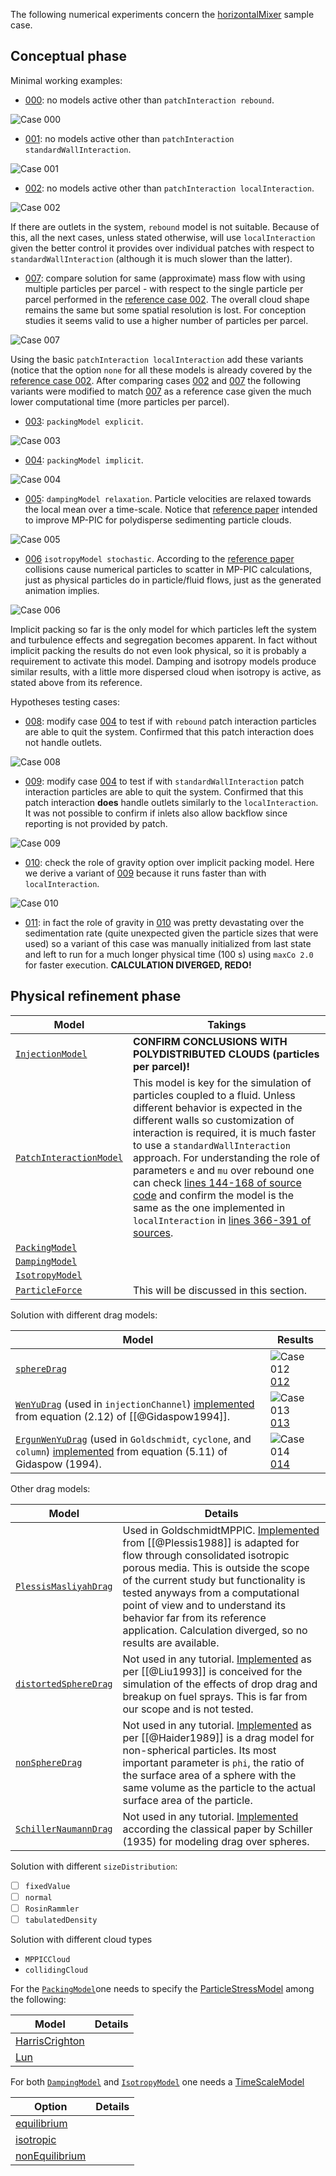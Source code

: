 The following numerical experiments concern the [horizontalMixer](https://github.com/wallytutor/OpenFOAM/tree/main/run/incompressibleDenseParticleFluid/horizontalMixer/) sample case.

## Conceptual phase

Minimal working examples:

- [000](https://github.com/wallytutor/OpenFOAM/tree/main/run/incompressibleDenseParticleFluid/horizontalMixer/000): no models active other than `patchInteraction rebound`.

![Case 000](https://github.com/wallytutor/OpenFOAM/blob/main/run/incompressibleDenseParticleFluid/horizontalMixer/animation-000.gif?raw=true)
	
- [001](https://github.com/wallytutor/OpenFOAM/tree/main/run/incompressibleDenseParticleFluid/horizontalMixer/001): no models active other than `patchInteraction standardWallInteraction`.

![Case 001](https://github.com/wallytutor/OpenFOAM/blob/main/run/incompressibleDenseParticleFluid/horizontalMixer/animation-001.gif?raw=true)

- [002](https://github.com/wallytutor/OpenFOAM/tree/main/run/incompressibleDenseParticleFluid/horizontalMixer/002): no models active other than `patchInteraction localInteraction`.

![Case 002](https://github.com/wallytutor/OpenFOAM/blob/main/run/incompressibleDenseParticleFluid/horizontalMixer/animation-002.gif?raw=true)

If there are outlets in the system, `rebound` model is not suitable. Because of this, all the next cases, unless stated otherwise, will use `localInteraction` given the better control it provides over individual patches with respect to `standardWallInteraction` (although it is much slower than the latter).

- [007](https://github.com/wallytutor/OpenFOAM/tree/main/run/incompressibleDenseParticleFluid/horizontalMixer/007): compare solution for same (approximate) mass flow with using multiple particles per parcel -  with respect to the single particle per parcel performed in the [reference case 002](https://github.com/wallytutor/OpenFOAM/tree/main/run/incompressibleDenseParticleFluid/horizontalMixer/002). The overall cloud shape remains the same but some spatial resolution is lost. For conception studies it seems valid to use a higher number of particles per parcel.

![Case 007](https://github.com/wallytutor/OpenFOAM/blob/main/run/incompressibleDenseParticleFluid/horizontalMixer/animation-007.gif?raw=true)

Using the basic `patchInteraction localInteraction` add these variants (notice that the option `none` for all these models is already covered by the [reference case 002](https://github.com/wallytutor/OpenFOAM/tree/main/run/incompressibleDenseParticleFluid/horizontalMixer/002). After comparing cases [002](https://github.com/wallytutor/OpenFOAM/tree/main/run/incompressibleDenseParticleFluid/horizontalMixer/002) and [007](https://github.com/wallytutor/OpenFOAM/tree/main/run/incompressibleDenseParticleFluid/horizontalMixer/007) the following variants were modified to match [007](https://github.com/wallytutor/OpenFOAM/tree/main/run/incompressibleDenseParticleFluid/horizontalMixer/007) as a reference case given the much lower computational time (more particles per parcel).

- [003](https://github.com/wallytutor/OpenFOAM/tree/main/run/incompressibleDenseParticleFluid/horizontalMixer/003): `packingModel explicit`.

![Case 003](https://github.com/wallytutor/OpenFOAM/blob/main/run/incompressibleDenseParticleFluid/horizontalMixer/animation-003.gif?raw=true)

- [004](https://github.com/wallytutor/OpenFOAM/tree/main/run/incompressibleDenseParticleFluid/horizontalMixer/004): `packingModel implicit`.

![Case 004](https://github.com/wallytutor/OpenFOAM/blob/main/run/incompressibleDenseParticleFluid/horizontalMixer/animation-004.gif?raw=true)

- [005](https://github.com/wallytutor/OpenFOAM/tree/main/run/incompressibleDenseParticleFluid/horizontalMixer/005): `dampingModel relaxation`. Particle velocities are relaxed towards the local mean over a time-scale. Notice that [reference paper](https://doi.org/10.1016/j.ces.2010.08.032 ) intended to improve MP-PIC for polydisperse sedimenting particle clouds.

![Case 005](https://github.com/wallytutor/OpenFOAM/blob/main/run/incompressibleDenseParticleFluid/horizontalMixer/animation-005.gif?raw=true)

- [006](https://github.com/wallytutor/OpenFOAM/tree/main/run/incompressibleDenseParticleFluid/horizontalMixer/006) `isotropyModel stochastic`. According to the [reference paper](https://doi.org/10.1016/j.ces.2012.05.047) collisions cause numerical particles to scatter in MP-PIC calculations, just as physical particles do in particle/fluid flows, just as the generated animation implies.

![Case 006](https://github.com/wallytutor/OpenFOAM/blob/main/run/incompressibleDenseParticleFluid/horizontalMixer/animation-006.gif?raw=true)

Implicit packing so far is the only model for which particles left the system and turbulence effects and segregation becomes apparent. In fact without implicit packing the results do not even look physical, so it is probably a requirement to activate this model. Damping and isotropy models produce similar results, with a little more dispersed cloud when isotropy is active, as stated above from its reference.
	
Hypotheses testing cases:

- [008](https://github.com/wallytutor/OpenFOAM/tree/main/run/incompressibleDenseParticleFluid/horizontalMixer/008): modify case [004](https://github.com/wallytutor/OpenFOAM/tree/main/run/incompressibleDenseParticleFluid/horizontalMixer/004) to test if with `rebound` patch interaction particles are able to quit the system. Confirmed that this patch interaction does not handle outlets.

![Case 008](https://github.com/wallytutor/OpenFOAM/blob/main/run/incompressibleDenseParticleFluid/horizontalMixer/animation-008.gif?raw=true)

- [009](https://github.com/wallytutor/OpenFOAM/tree/main/run/incompressibleDenseParticleFluid/horizontalMixer/009): modify case [004](https://github.com/wallytutor/OpenFOAM/tree/main/run/incompressibleDenseParticleFluid/horizontalMixer/004) to test if with `standardWallInteraction` patch interaction particles are able to quit the system. Confirmed that this patch interaction **does** handle outlets similarly to the `localInteraction`. It was not possible to confirm if inlets also allow backflow since reporting is not provided by patch.

![Case 009](https://github.com/wallytutor/OpenFOAM/blob/main/run/incompressibleDenseParticleFluid/horizontalMixer/animation-009.gif?raw=true)

- [010](https://github.com/wallytutor/OpenFOAM/tree/main/run/incompressibleDenseParticleFluid/horizontalMixer/010): check the role of gravity option over implicit packing model. Here we derive a variant of [009](https://github.com/wallytutor/OpenFOAM/tree/main/run/incompressibleDenseParticleFluid/horizontalMixer/009) because it runs faster than with `localInteraction`. 

![Case 010](https://github.com/wallytutor/OpenFOAM/blob/main/run/incompressibleDenseParticleFluid/horizontalMixer/animation-010.gif?raw=true)

- [011](https://github.com/wallytutor/OpenFOAM/tree/main/run/incompressibleDenseParticleFluid/horizontalMixer/011): in fact the role of gravity in [010](https://github.com/wallytutor/OpenFOAM/tree/main/run/incompressibleDenseParticleFluid/horizontalMixer/010) was pretty devastating over the sedimentation rate (quite unexpected given the particle sizes that were used) so a variant  of this case was manually initialized from last state and left to run for a much longer physical time (100 s) using `maxCo 2.0` for faster execution. **CALCULATION DIVERGED, REDO!**

## Physical refinement phase

| Model | Takings |
| ---- | ---- |
| [`InjectionModel`](https://cpp.openfoam.org/v11/classFoam_1_1InjectionModel.html) | **CONFIRM CONCLUSIONS WITH POLYDISTRIBUTED CLOUDS (particles per parcel)!** |
| [`PatchInteractionModel`](https://cpp.openfoam.org/v11/classFoam_1_1PatchInteractionModel.html) | This model is key for the simulation of particles coupled to a fluid. Unless different behavior is expected in the different walls so customization of interaction is required, it is much faster to use a `standardWallInteraction` approach. For understanding the role of parameters `e` and `mu` over rebound one can check [lines 144-168 of source code](https://cpp.openfoam.org/v11/StandardWallInteraction_8C_source.html) and confirm the model is the same as the one implemented in `localInteraction` in [lines 366-391 of sources](https://cpp.openfoam.org/v11/LocalInteraction_8C_source.html). |
| [`PackingModel`](https://cpp.openfoam.org/v11/classFoam_1_1PackingModel.html) |  |
| [`DampingModel`](https://cpp.openfoam.org/v11/classFoam_1_1DampingModel.html) |  |
| [`IsotropyModel`](https://cpp.openfoam.org/v11/classFoam_1_1IsotropyModel.html) |  |
| [`ParticleForce`](https://cpp.openfoam.org/v11/classFoam_1_1ParticleForce.html) | This will be discussed in this section. |

Solution with different drag models:

| Model | Results |
| ---- | ---- |
| [`sphereDrag`](https://cpp.openfoam.org/v11/classFoam_1_1SphereDragForce.html) | ![Case 012](https://github.com/wallytutor/OpenFOAM/blob/main/run/incompressibleDenseParticleFluid/horizontalMixer/animation-012.gif?raw=true) [012](https://github.com/wallytutor/OpenFOAM/tree/main/run/incompressibleDenseParticleFluid/horizontalMixer/012) |
| [`WenYuDrag`](https://cpp.openfoam.org/v11/classFoam_1_1WenYuDragForce.html) (used in `injectionChannel`) [implemented](https://cpp.openfoam.org/v11/WenYuDragForce_8C_source.html) from equation (2.12) of  [[@Gidaspow1994]].    | ![Case 013](https://github.com/wallytutor/OpenFOAM/blob/main/run/incompressibleDenseParticleFluid/horizontalMixer/animation-013.gif?raw=true) [013](https://github.com/wallytutor/OpenFOAM/tree/main/run/incompressibleDenseParticleFluid/horizontalMixer/013)  |
| [`ErgunWenYuDrag`](https://cpp.openfoam.org/v11/classFoam_1_1ErgunWenYuDragForce.html) (used in `Goldschmidt`, `cyclone`, and `column`) [implemented](https://cpp.openfoam.org/v11/ErgunWenYuDragForce_8C_source.html) from equation (5.11) of Gidaspow (1994). | ![Case 014](https://github.com/wallytutor/OpenFOAM/blob/main/run/incompressibleDenseParticleFluid/horizontalMixer/animation-014.gif?raw=true) [014](https://github.com/wallytutor/OpenFOAM/tree/main/run/incompressibleDenseParticleFluid/horizontalMixer/014) |

Other drag models:

| Model | Details |
| ---- | ---- |
| [`PlessisMasliyahDrag`](https://cpp.openfoam.org/v11/classFoam_1_1PlessisMasliyahDragForce.html) | Used in GoldschmidtMPPIC. [Implemented](https://cpp.openfoam.org/v11/PlessisMasliyahDragForce_8C_source.html) from [[@Plessis1988]] is adapted for flow through consolidated isotropic porous media. This is outside the scope of the current study but functionality is tested anyways from a computational point of view and to understand its behavior far from its reference application. Calculation diverged, so no results are available. |
| [`distortedSphereDrag`](https://cpp.openfoam.org/v11/classFoam_1_1DistortedSphereDragForce.html) | Not used in any tutorial. [Implemented](https://cpp.openfoam.org/v11/DistortedSphereDragForce_8C_source.html) as per [[@Liu1993]] is conceived for the simulation of the effects of drop drag and breakup on fuel sprays. This is far from our scope and is not tested. |
| [`nonSphereDrag`](https://cpp.openfoam.org/v11/classFoam_1_1NonSphereDragForce.html) | Not used in any tutorial. [Implemented](https://cpp.openfoam.org/v11/NonSphereDragForce_8C_source.html) as per [[@Haider1989]] is a drag model for non-spherical particles. Its most important parameter is `phi`, the ratio of the surface area of a sphere with the same volume as the particle to the actual surface area of the particle. |
| [`SchillerNaumannDrag`](https://cpp.openfoam.org/v11/classFoam_1_1SchillerNaumannDragForce.html) | Not used in any tutorial. [Implemented](https://cpp.openfoam.org/v11/SchillerNaumannDragForce_8C_source.html) according the classical paper by Schiller (1935) for modeling drag over spheres. |

Solution with different `sizeDistribution`:

- [ ] `fixedValue`
- [ ] `normal`
- [ ] `RosinRammler`
- [ ] `tabulatedDensity`
	
Solution with different cloud types

- `MPPICCloud`
- `collidingCloud`

For the [`PackingModel`](https://cpp.openfoam.org/v11/classFoam_1_1PackingModel.html)one needs to specify the [ParticleStressModel](https://cpp.openfoam.org/v11/classFoam_1_1ParticleStressModel.html) among the following:

| Model | Details |
| ---- | ---- |
| [HarrisCrighton](https://cpp.openfoam.org/v11/classFoam_1_1ParticleStressModels_1_1HarrisCrighton.html#details) |  |
| [Lun](https://cpp.openfoam.org/v11/classFoam_1_1ParticleStressModels_1_1Lun.html#details) |  |

For both  [`DampingModel`](https://cpp.openfoam.org/v11/classFoam_1_1DampingModel.html) and [`IsotropyModel`](https://cpp.openfoam.org/v11/classFoam_1_1IsotropyModel.html) one needs a [TimeScaleModel](https://cpp.openfoam.org/v11/classFoam_1_1TimeScaleModel.html)

| Option | Details |
| ---- | ---- |
| [equilibrium](https://cpp.openfoam.org/v11/classFoam_1_1TimeScaleModels_1_1equilibrium.html) |  |
|  [isotropic](https://cpp.openfoam.org/v11/classFoam_1_1TimeScaleModels_1_1isotropic.html) |  |
| [nonEquilibrium](https://cpp.openfoam.org/v11/classFoam_1_1TimeScaleModels_1_1nonEquilibrium.html) |  |
